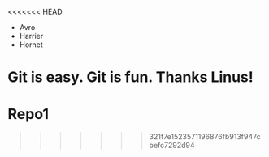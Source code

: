 <<<<<<< HEAD
* Avro
* Harrier
* Hornet

Git is easy. Git is fun. Thanks Linus!
=======
# Repo1
>>>>>>> 321f7e1523571196876fb913f947cbefc7292d94

